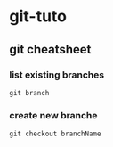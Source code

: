 # git-tuto

## git cheatsheet

### list existing branches
````shell
git branch
````

### create new branche
````shell
git checkout branchName
````